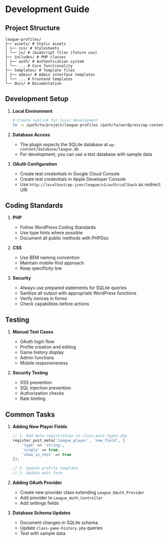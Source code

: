 # Development Guide

## Project Structure 
```
league-profiles/
├── assets/ # Static assets
│ ├── css/ # Stylesheets
│ └── js/ # JavaScript files (future use)
├── includes/ # PHP classes
│ ├── auth/ # Authentication system
│ └── ... # Core functionality
├── templates/ # Template files
│ ├── admin/ # Admin interface templates
│ └── ... # Frontend templates
└── docs/ # Documentation
```
## Development Setup

1. **Local Environment**
   ```bash
   # Create symlink for local development
   ln -s /path/to/project/league-profiles /path/to/wordpress/wp-content/plugins/
   ```

2. **Database Access**
   - The plugin expects the SQLite database at `wp-content/database/league.db`
   - For development, you can use a test database with sample data

3. **OAuth Configuration**
   - Create test credentials in Google Cloud Console
   - Create test credentials in Apple Developer Console
   - Use `http://localhost/wp-json/league/v1/auth/callback` as redirect URI

## Coding Standards

1. **PHP**
   - Follow WordPress Coding Standards
   - Use type hints where possible
   - Document all public methods with PHPDoc

2. **CSS**
   - Use BEM naming convention
   - Maintain mobile-first approach
   - Keep specificity low

3. **Security**
   - Always use prepared statements for SQLite queries
   - Sanitize all output with appropriate WordPress functions
   - Verify nonces in forms
   - Check capabilities before actions

## Testing

1. **Manual Test Cases**
   - OAuth login flow
   - Profile creation and editing
   - Game history display
   - Admin functions
   - Mobile responsiveness

2. **Security Testing**
   - XSS prevention
   - SQL injection prevention
   - Authorization checks
   - Rate limiting

## Common Tasks

1. **Adding New Player Fields**
   ```php
   // 1. Add meta registration in class-post-types.php
   register_post_meta('league_player', 'new_field', [
       'type' => 'string',
       'single' => true,
       'show_in_rest' => true
   ]);

   // 2. Update profile template
   // 3. Update edit form
   ```

2. **Adding OAuth Provider**
   - Create new provider class extending `League_OAuth_Provider`
   - Add provider to `League_Auth_Controller`
   - Add settings fields

3. **Database Schema Updates**
   - Document changes in SQLite schema
   - Update `class-game-history.php` queries
   - Test with sample data 
